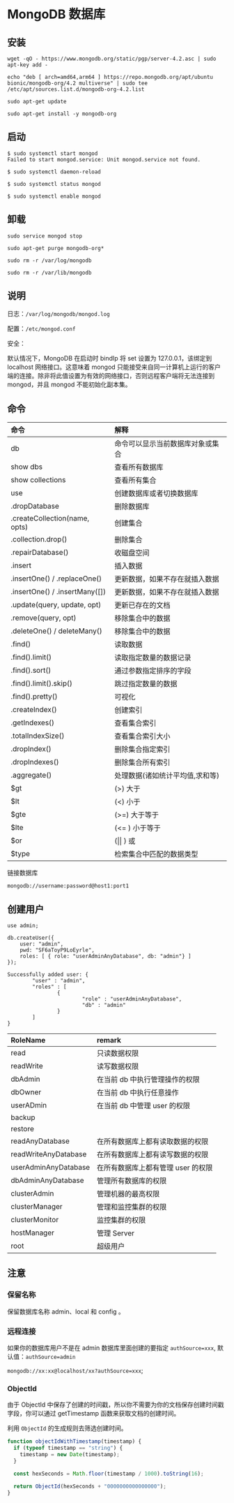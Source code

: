 # MongoDB 数据库

## 安装

```shell
wget -qO - https://www.mongodb.org/static/pgp/server-4.2.asc | sudo apt-key add -

echo "deb [ arch=amd64,arm64 ] https://repo.mongodb.org/apt/ubuntu bionic/mongodb-org/4.2 multiverse" | sudo tee /etc/apt/sources.list.d/mongodb-org-4.2.list

sudo apt-get update

sudo apt-get install -y mongodb-org
```

## 启动

```shell
$ sudo systemctl start mongod
Failed to start mongod.service: Unit mongod.service not found.

$ sudo systemctl daemon-reload

$ sudo systemctl status mongod

$ sudo systemctl enable mongod

```

## 卸载

```shell
sudo service mongod stop

sudo apt-get purge mongodb-org*

sudo rm -r /var/log/mongodb

sudo rm -r /var/lib/mongodb
```

## 说明

日志：`/var/log/mongodb/mongod.log`

配置：`/etc/mongod.conf`

安全：

默认情况下，MongoDB 在启动时 bindIp 将 set 设置为 127.0.0.1，该绑定到 localhost 网络接口。这意味着 mongod 只能接受来自同一计算机上运行的客户端的连接。除非将此值设置为有效的网络接口，否则远程客户端将无法连接到 mongod，并且 mongod 不能初始化副本集。

## 命令

| 命令                           | 解释                             |
| :----------------------------- | :------------------------------- |
| db                             | 命令可以显示当前数据库对象或集合 |
| show dbs                       | 查看所有数据库                   |
| show collections               | 查看所有集合                     |
| use                            | 创建数据库或者切换数据库         |
| .dropDatabase                  | 删除数据库                       |
| .createCollection(name, opts)  | 创建集合                         |
| .collection.drop()             | 删除集合                         |
| .repairDatabase()              | 收磁盘空间                       |
| .insert                        | 插入数据                         |
| .insertOne() / .replaceOne()   | 更新数据，如果不存在就插入数据   |
| .insertOne() / .insertMany([]) | 更新数据，如果不存在就插入数据   |
| .update(query, update, opt)    | 更新已存在的文档                 |
| .remove(query, opt)            | 移除集合中的数据                 |
| .deleteOne() / deleteMany()    | 移除集合中的数据                 |
| .find()                        | 读取数据                         |
| .find().limit()                | 读取指定数量的数据记录           |
| .find().sort()                 | 通过参数指定排序的字段           |
| .find().limit().skip()         | 跳过指定数量的数据               |
| .find().pretty()               | 可视化                           |
| .createIndex()                 | 创建索引                         |
| .getIndexes()                  | 查看集合索引                     |
| .totalIndexSize()              | 查看集合索引大小                 |
| .dropIndex()                   | 删除集合指定索引                 |
| .dropIndexes()                 | 删除集合所有索引                 |
| .aggregate()                   | 处理数据(诸如统计平均值,求和等)  |
| \$gt                           | (>) 大于                         |
| \$lt                           | (<) 小于                         |
| \$gte                          | (>=) 大于等于                    |
| \$lte                          | (<= ) 小于等于                   |
| \$or                           | (\|\| ) 或                       |
| \$type                         | 检索集合中匹配的数据类型         |

链接数据库

`mongodb://username:password@host1:port1`

## 创建用户

```shell
use admin;

db.createUser({
    user: "admin",
    pwd: "SF6aToyP9LoEyrle",
    roles: [ { role: "userAdminAnyDatabase", db: "admin"} ]
});

Successfully added user: {
        "user" : "admin",
        "roles" : [
                {
                        "role" : "userAdminAnyDatabase",
                        "db" : "admin"
                }
        ]
}
```

| RoleName             | remark                             |
| :------------------- | :--------------------------------- |
| read                 | 只读数据权限                       |
| readWrite            | 读写数据权限                       |
| dbAdmin              | 在当前 db 中执行管理操作的权限     |
| dbOwner              | 在当前 db 中执行任意操作           |
| userADmin            | 在当前 db 中管理 user 的权限       |
| backup               |                                    |
| restore              |                                    |
| readAnyDatabase      | 在所有数据库上都有读取数据的权限   |
| readWriteAnyDatabase | 在所有数据库上都有读写数据的权限   |
| userAdminAnyDatabase | 在所有数据库上都有管理 user 的权限 |
| dbAdminAnyDatabase   | 管理所有数据库的权限               |
| clusterAdmin         | 管理机器的最高权限                 |
| clusterManager       | 管理和监控集群的权限               |
| clusterMonitor       | 监控集群的权限                     |
| hostManager          | 管理 Server                        |
| root                 | 超级用户                           |

## 注意

### 保留名称

保留数据库名称 admin、local 和 config 。

### 远程连接

如果你的数据库用户不是在 admin 数据库里面创建的要指定 `authSource=xxx`, 默认值：`authSource=admin`

`mongodb://xx:xx@localhost/xx?authSource=xxx`;

### ObjectId

由于 ObjectId 中保存了创建的时间戳，所以你不需要为你的文档保存创建时间戳字段，你可以通过 getTimestamp 函数来获取文档的创建时间。

利用 `ObjectId` 的生成规则去筛选创建时间。

```javascript
function objectIdWithTimestamp(timestamp) {
  if (typeof timestamp == "string") {
    timestamp = new Date(timestamp);
  }

  const hexSeconds = Math.floor(timestamp / 1000).toString(16);

  return ObjectId(hexSeconds + "0000000000000000");
}
```
